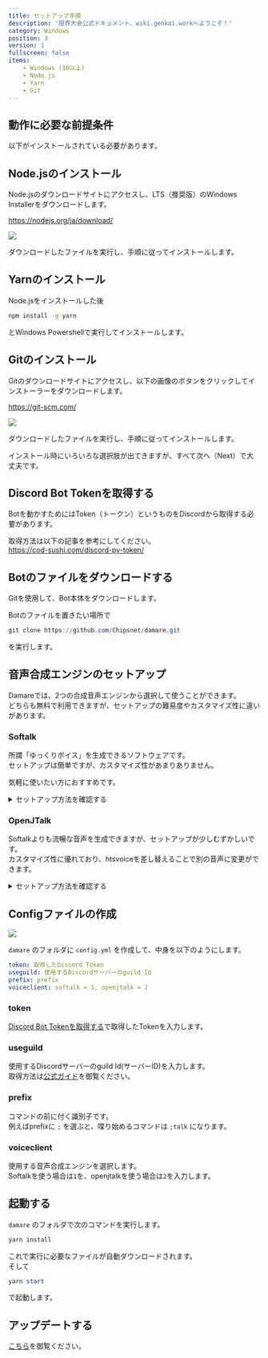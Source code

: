 ```yaml
---
title: セットアップ手順 
description: '限界大会公式ドキュメント、wiki.genkai.workへようこそ！'
category: Windows
position: 3
version: 1
fullscreen: false
items:
    - Windows (10以上)
    - Node.js
    - Yarn
    - Git
---
```


## 動作に必要な前提条件

以下がインストールされている必要があります。

<list :items="items"></list>

## Node.jsのインストール

Node.jsのダウンロードサイトにアクセスし、LTS（推奨版）のWindows Installerをダウンロードします。

https://nodejs.org/ja/download/

![](https://i.gyazo.com/f924a75f198d22a63a5b6645efd629b3.png)

ダウンロードしたファイルを実行し、手順に従ってインストールします。

## Yarnのインストール

Node.jsをインストールした後

```bash
npm install -g yarn
```

とWindows Powershellで実行してインストールします。

## Gitのインストール

Gitのダウンロードサイトにアクセスし、以下の画像のボタンをクリックしてインストーラーをダウンロードします。

https://git-scm.com/

![](https://i.gyazo.com/bde99a6d0af5ca43dd49cfb009fb4849.png)

ダウンロードしたファイルを実行し、手順に従ってインストールします。

<alert type="info">

インストール時にいろいろな選択肢が出てきますが、すべて次へ（Next）で大丈夫です。

</alert>

## Discord Bot Tokenを取得する

Botを動かすためにはToken（トークン）というものをDiscordから取得する必要があります。

取得方法は以下の記事を参考にしてください。      
https://cod-sushi.com/discord-py-token/

## Botのファイルをダウンロードする

Gitを使用して、Bot本体をダウンロードします。

Botのファイルを置きたい場所で

```powershell
git clone https://github.com/Chipsnet/damare.git
```

を実行します。

## 音声合成エンジンのセットアップ

Damareでは、2つの合成音声エンジンから選択して使うことができます。       
どちらも無料で利用できますが、セットアップの難易度やカスタマイズ性に違いがあります。

### Softalk

所謂「ゆっくりボイス」を生成できるソフトウェアです。        
セットアップは簡単ですが、カスタマイズ性があまりありません。

気軽に使いたい方におすすめです。

<details><summary>セットアップ方法を確認する</summary>

## Softalkをダウンロードする

VectorのSoftalkのページへアクセスし、Softalkをダウンロードします。

http://www.vector.co.jp/soft/winnt/art/se412443.html

![](https://i.gyazo.com/d25dee33364ffa6ac2679190fcd71522.png)

ダウンロードしたSoftalkを解凍し、でてきた`softalk`フォルダを`damare`のフォルダに入れます

![](https://i.gyazo.com/a0ad5e4413e63765eb46a1597fa34dce.jpg)

## Softalkを設定する

Softalkのフォルダに入っている `SofTalk.exe` を実行して、Softalkを起動します。

次に`オプション`から`環境変数`を開きます。

![](https://i.gyazo.com/a19435f44264640bbc57a80038a4922d.png)

`録音`タブを開き、`録音時は読み上げを省略する`にチェックを入れます。

以上の設定ができたら、Softalkを終了します。

</details>

### OpenJTalk

Softalkよりも流暢な音声を生成できますが、セットアップが少しむずかしいです。     
カスタマイズ性に優れており、htsvoiceを差し替えることで別の音声に変更ができます。

<details><summary>セットアップ方法を確認する</summary>

現在作成中です

</details>

## Configファイルの作成

![](https://i.gyazo.com/0aa51c8cfa7735e0462f1ed9d206f836.png)

`damare` のフォルダに `config.yml` を作成して、中身を以下のようにします。

```yml
token: 取得したDiscord Token
useguild: 使用するDiscordサーバーのguild Id
prefix: prefix
voiceclient: softalk = 1, openjtalk = 2
```

### token

[Discord Bot Tokenを取得する](#discord-bot-tokenを取得する)で取得したTokenを入力します。

### useguild

使用するDiscordサーバーのguild Id(サーバーID)を入力します。     
取得方法は[公式ガイド](https://support.discord.com/hc/ja/articles/206346498-%E3%83%A6%E3%83%BC%E3%82%B6%E3%83%BC-%E3%82%B5%E3%83%BC%E3%83%90%E3%83%BC-%E3%83%A1%E3%83%83%E3%82%BB%E3%83%BC%E3%82%B8ID%E3%81%AF%E3%81%A9%E3%81%93%E3%81%A7%E8%A6%8B%E3%81%A4%E3%81%91%E3%82%89%E3%82%8C%E3%82%8B-)を御覧ください。

### prefix

コマンドの前に付く識別子です。      
例えばprefixに `;` を選ぶと、喋り始めるコマンドは `;talk` になります。

### voiceclient

使用する音声合成エンジンを選択します。      
Softalkを使う場合は`1`を、openjtalkを使う場合は`2`を入力します。

## 起動する

`damare` のフォルダで次のコマンドを実行します。

```powershell
yarn install
```

これで実行に必要なファイルが自動ダウンロードされます。      
そして

```powershell
yarn start
```

で起動します。

## アップデートする

[こちら](/guide/update)を御覧ください。